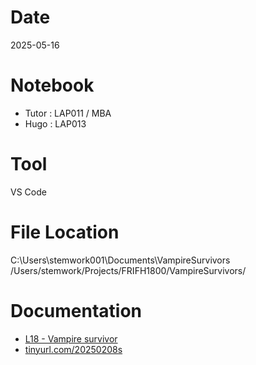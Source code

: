 # Date
2025-05-16

# Notebook
- Tutor : LAP011 / MBA
- Hugo : LAP013

# Tool
VS Code

# File Location
C:\Users\stemwork001\Documents\VampireSurvivors\
/Users/stemwork/Projects/FRIFH1800/VampireSurvivors/

# Documentation
- [L18 - Vampire survivor](https://docs.google.com/presentation/d/1zei0dHR0fZpzkVmF3AFyU8WhgyniOXyQ/edit?usp=drive_link&ouid=103823120062051076702&rtpof=true&sd=true)
- [tinyurl.com/20250208s](tinyurl.com/20250208s)
